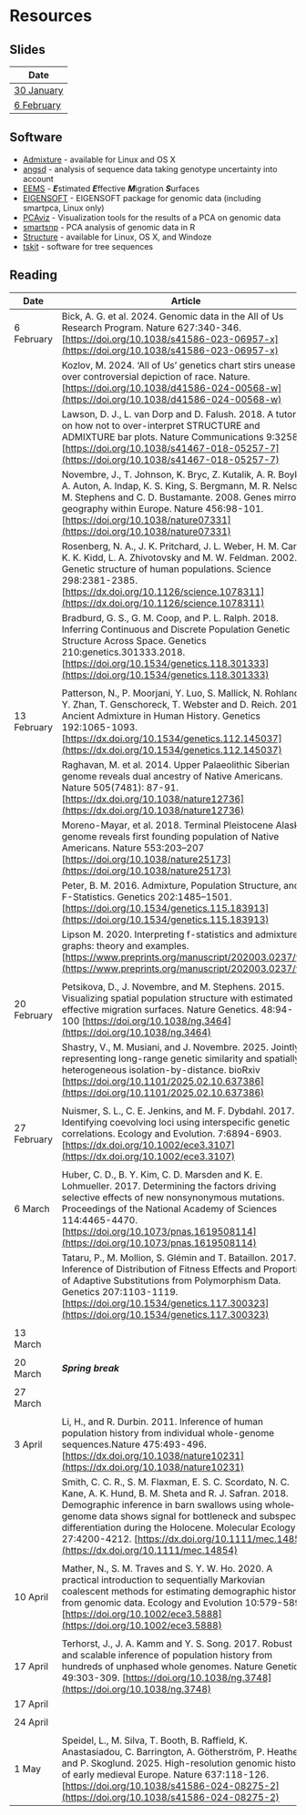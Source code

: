 # Resources

## Slides

|Date|
|----|
|[30 January](lecture_slides/2025-01-30_chapter-12.pdf)|
|[6 February](lecture_slides/2025-02-06.pdf)|

## Software
* [Admixture](https://dalexander.github.io/admixture/) - available for Linux and OS X
* [angsd](https://www.popgen.dk/angsd/index.php/ANGSD) - analysis of sequence data taking genotype uncertainty into account
* [EEMS](https://github.com/dipetkov/eems) - ***E***stimated ***E***ffective ***M***igration ***S***urfaces
* [EIGENSOFT](https://github.com/DReichLab/EIG) - EIGENSOFT package for genomic data (including smartpca, Linux only)
* [PCAviz](https://github.com/NovembreLab/PCAviz) - Visualization tools for the results of a PCA on genomic data
* [smartsnp](https://christianhuber.github.io/smartsnp/index.html) - PCA analysis of genomic data in R
* [Structure](https://web.stanford.edu/group/pritchardlab/structure.html) - available for Linux, OS X, and Windoze
* [tskit](https://tskit.dev/) - software for tree sequences

## Reading

|Date|Article|
|----|-------|
|6 February|Bick, A. G. et al. 2024. Genomic data in the All of Us Research Program. Nature 627:340-346. [https://doi.org/10.1038/s41586-023-06957-x](https://doi.org/10.1038/s41586-023-06957-x)|
| |Kozlov, M. 2024. ‘All of Us’ genetics chart stirs unease over controversial depiction of race. Nature. [https://doi.org/10.1038/d41586-024-00568-w](https://doi.org/10.1038/d41586-024-00568-w)|
| |Lawson, D. J., L. van Dorp and D. Falush. 2018. A tutorial on how not to over-interpret STRUCTURE and ADMIXTURE bar plots. Nature Communications 9:3258. [https://doi.org/10.1038/s41467-018-05257-7](https://doi.org/10.1038/s41467-018-05257-7)|
| |Novembre, J., T. Johnson, K. Bryc, Z. Kutalik, A. R. Boyko, A. Auton, A. Indap, K. S. King, S. Bergmann, M. R. Nelson, M. Stephens and C. D. Bustamante. 2008. Genes mirror geography within Europe. Nature 456:98-101. [https://doi.org/10.1038/nature07331](https://doi.org/10.1038/nature07331)|
| |Rosenberg, N. A., J. K. Pritchard, J. L. Weber, H. M. Cann, K. K. Kidd, L. A. Zhivotovsky and M. W. Feldman. 2002. Genetic structure of human populations. Science 298:2381-2385. [https://dx.doi.org/10.1126/science.1078311](https://dx.doi.org/10.1126/science.1078311)|
| |Bradburd, G. S., G. M. Coop, and P. L. Ralph. 2018. Inferring Continuous and Discrete Population Genetic Structure Across Space. Genetics 210:genetics.301333.2018. [https://doi.org/10.1534/genetics.118.301333](https://doi.org/10.1534/genetics.118.301333)|
| | |
|13 February| Patterson, N., P. Moorjani, Y. Luo, S. Mallick, N. Rohland, Y. Zhan, T. Genschoreck, T. Webster and D. Reich. 2012. Ancient Admixture in Human History. Genetics 192:1065-1093. [https://dx.doi.org/10.1534/genetics.112.145037](https://dx.doi.org/10.1534/genetics.112.145037)|
| | Raghavan, M. et al. 2014. Upper Palaeolithic Siberian genome reveals dual ancestry of Native Americans. Nature 505(7481): 87-91. [https://dx.doi.org/10.1038/nature12736](https://dx.doi.org/10.1038/nature12736)|
| | Moreno-Mayar, et al. 2018. Terminal Pleistocene Alaskan genome reveals first founding population of Native Americans. Nature 553:203–207 [https://doi.org/10.1038/nature25173](https://doi.org/10.1038/nature25173)|
| | Peter, B. M. 2016. Admixture, Population Structure, and F-Statistics. Genetics 202:1485–1501. [https://doi.org/10.1534/genetics.115.183913](https://doi.org/10.1534/genetics.115.183913)|
| | Lipson M. 2020. Interpreting f-statistics and admixture graphs: theory and examples. [https://www.preprints.org/manuscript/202003.0237/v1](https://www.preprints.org/manuscript/202003.0237/v1)|
| | |
|20 February|Petsikova, D., J. Novembre, and M. Stephens.  2015.  Visualizing spatial population structure with estimated effective migration surfaces.  Nature Genetics. 48:94-100 [https://doi.org/10.1038/ng.3464](https://doi.org/10.1038/ng.3464)|
| |Shastry, V., M. Musiani, and J. Novembre. 2025. Jointly representing long-range genetic similarity and spatially heterogeneous isolation-by-distance. bioRxiv [https://doi.org/10.1101/2025.02.10.637386](https://doi.org/10.1101/2025.02.10.637386)
| | |
|27 February|Nuismer, S. L., C. E. Jenkins, and M. F. Dybdahl.  2017.  Identifying coevolving loci using interspecific genetic correlations. Ecology and Evolution.  7:6894-6903. [https://dx.doi.org/10.1002/ece3.3107](https://dx.doi.org/10.1002/ece3.3107)|
| | |
|6 March|Huber, C. D., B. Y. Kim, C. D. Marsden and K. E. Lohmueller. 2017. Determining the factors driving selective effects of new nonsynonymous mutations. Proceedings of the National Academy of Sciences 114:4465-4470. [https://doi.org/10.1073/pnas.1619508114](https://doi.org/10.1073/pnas.1619508114)|
| |Tataru, P., M. Mollion, S. Glémin and T. Bataillon. 2017. Inference of Distribution of Fitness Effects and Proportion of Adaptive Substitutions from Polymorphism Data. Genetics 207:1103-1119.  [https://doi.org/10.1534/genetics.117.300323](https://doi.org/10.1534/genetics.117.300323)
| | |
|13 March| |
| | |
|20 March|***Spring break***|
| | |
|27 March| |
| | |
|3 April|Li, H., and R. Durbin. 2011. Inference of human population history from individual whole-genome sequences.Nature 475:493-496. [https://dx.doi.org/10.1038/nature10231](https://dx.doi.org/10.1038/nature10231) |
| |Smith, C. C. R., S. M. Flaxman, E. S. C. Scordato, N. C. Kane, A. K. Hund, B. M. Sheta and R. J. Safran. 2018. Demographic inference in barn swallows using whole‐genome data shows signal for bottleneck and subspecies differentiation during the Holocene. Molecular Ecology 27:4200-4212. [https://dx.doi.org/10.1111/mec.14854](https://dx.doi.org/10.1111/mec.14854)|
| | |
|10 April|Mather, N., S. M. Traves and S. Y. W. Ho. 2020. A practical introduction to sequentially Markovian coalescent methods for estimating demographic history from genomic data. Ecology and Evolution 10:579-589. [https://doi.org/10.1002/ece3.5888](https://doi.org/10.1002/ece3.5888)|
| | |
|17 April|Terhorst, J., J. A. Kamm and Y. S. Song. 2017. Robust and scalable inference of population history from hundreds of unphased whole genomes. Nature Genetics 49:303-309. [https://doi.org/10.1038/ng.3748](https://doi.org/10.1038/ng.3748) |
|17 April| |
| | |
|24 April| |
| | |
|1 May|Speidel, L., M. Silva, T. Booth, B. Raffield, K. Anastasiadou, C. Barrington, A. Götherström, P. Heather and P. Skoglund. 2025. High-resolution genomic history of early medieval Europe. Nature 637:118-126. [https://doi.org/10.1038/s41586-024-08275-2](https://doi.org/10.1038/s41586-024-08275-2)


